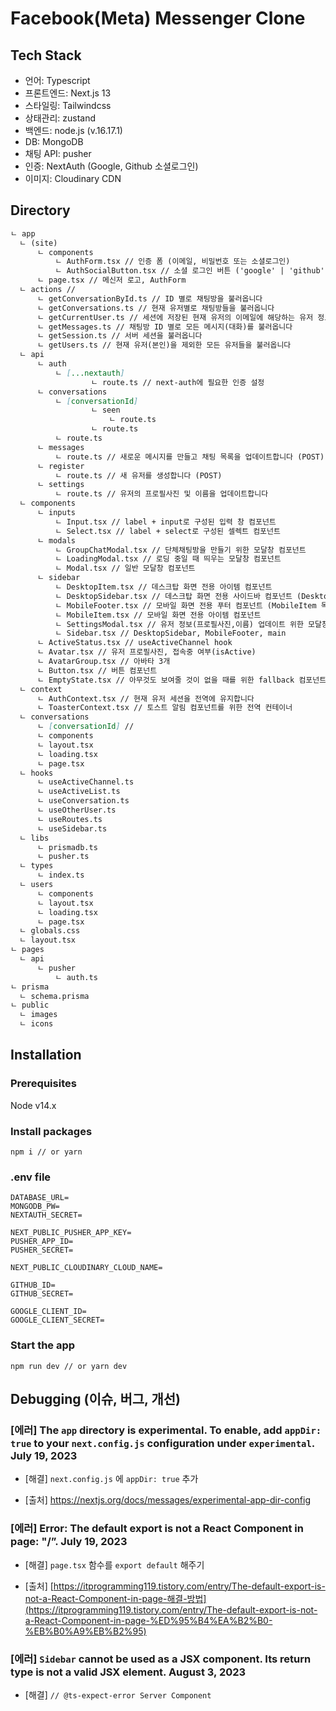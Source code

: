 # Facebook(Meta) Messenger Clone

## Tech Stack
- 언어: Typescript
- 프론트엔드: Next.js 13
- 스타일링: Tailwindcss
- 상태관리: zustand 
- 백엔드: node.js (v.16.17.1)
- DB: MongoDB
- 채팅 API: pusher
- 인증: NextAuth (Google, Github 소셜로그인)
- 이미지: Cloudinary CDN

## Directory
```markdown
ㄴ app
  ㄴ (site)
      ㄴ components
          ㄴ AuthForm.tsx // 인증 폼 (이메일, 비밀번호 또는 소셜로그인)
          ㄴ AuthSocialButton.tsx // 소셜 로그인 버튼 ('google' | 'github')
      ㄴ page.tsx // 메신저 로고, AuthForm 
  ㄴ actions // 
      ㄴ getConversationById.ts // ID 별로 채팅방을 불러옵니다 
      ㄴ getConversations.ts // 현재 유저별로 채팅방들을 불러옵니다
      ㄴ getCurrentUser.ts // 세션에 저장된 현재 유저의 이메일에 해당하는 유저 정보를 MongoDB에서 불러옵니다
      ㄴ getMessages.ts // 채팅방 ID 별로 모든 메시지(대화)를 불러옵니다 
      ㄴ getSession.ts // 서버 세션을 불러옵니다
      ㄴ getUsers.ts // 현재 유저(본인)을 제외한 모든 유저들을 불러옵니다
  ㄴ api
      ㄴ auth
          ㄴ [...nextauth]
                  ㄴ route.ts // next-auth에 필요한 인증 설정
      ㄴ conversations
          ㄴ [conversationId]
                  ㄴ seen
                      ㄴ route.ts
                  ㄴ route.ts
          ㄴ route.ts
      ㄴ messages
          ㄴ route.ts // 새로운 메시지를 만들고 채팅 목록을 업데이트합니다 (POST)
      ㄴ register
          ㄴ route.ts // 새 유저를 생성합니다 (POST)
      ㄴ settings
          ㄴ route.ts // 유저의 프로필사진 및 이름을 업데이트합니다
  ㄴ components
      ㄴ inputs
          ㄴ Input.tsx // label + input로 구성된 입력 창 컴포넌트
          ㄴ Select.tsx // label + select로 구성된 셀렉트 컴포넌트
      ㄴ modals
          ㄴ GroupChatModal.tsx // 단체채팅방을 만들기 위한 모달창 컴포넌트
          ㄴ LoadingModal.tsx // 로딩 중일 때 띄우는 모달창 컴포넌트
          ㄴ Modal.tsx // 일반 모달창 컴포넌트
      ㄴ sidebar
          ㄴ DesktopItem.tsx // 데스크탑 화면 전용 아이템 컴포넌트
          ㄴ DesktopSidebar.tsx // 데스크탑 화면 전용 사이드바 컴포넌트 (DesktopItem 목록)
          ㄴ MobileFooter.tsx // 모바일 화면 전용 푸터 컴포넌트 (MobileItem 목록)
          ㄴ MobileItem.tsx // 모바일 화면 전용 아이템 컴포넌트 
          ㄴ SettingsModal.tsx // 유저 정보(프로필사진,이름) 업데이트 위한 모달창 컴포넌트
          ㄴ Sidebar.tsx // DesktopSidebar, MobileFooter, main 
      ㄴ ActiveStatus.tsx // useActiveChannel hook
      ㄴ Avatar.tsx // 유저 프로필사진, 접속중 여부(isActive)
      ㄴ AvatarGroup.tsx // 아바타 3개
      ㄴ Button.tsx // 버튼 컴포넌트
      ㄴ EmptyState.tsx // 아무것도 보여줄 것이 없을 때를 위한 fallback 컴포넌트
  ㄴ context
      ㄴ AuthContext.tsx // 현재 유저 세션을 전역에 유지합니다
      ㄴ ToasterContext.tsx // 토스트 알림 컴포넌트를 위한 전역 컨테이너
  ㄴ conversations
      ㄴ [conversationId] // 
      ㄴ components
      ㄴ layout.tsx
      ㄴ loading.tsx
      ㄴ page.tsx
  ㄴ hooks
      ㄴ useActiveChannel.ts
      ㄴ useActiveList.ts
      ㄴ useConversation.ts
      ㄴ useOtherUser.ts
      ㄴ useRoutes.ts
      ㄴ useSidebar.ts
  ㄴ libs
      ㄴ prismadb.ts
      ㄴ pusher.ts
  ㄴ types
      ㄴ index.ts
  ㄴ users
      ㄴ components
      ㄴ layout.tsx
      ㄴ loading.tsx
      ㄴ page.tsx
  ㄴ globals.css
  ㄴ layout.tsx
ㄴ pages
  ㄴ api
      ㄴ pusher
          ㄴ auth.ts
ㄴ prisma
  ㄴ schema.prisma
ㄴ public
  ㄴ images
  ㄴ icons
```

## Installation
### Prerequisites
Node v14.x

### Install packages
```
npm i // or yarn
```
### .env file
```
DATABASE_URL=
MONGODB_PW=
NEXTAUTH_SECRET=

NEXT_PUBLIC_PUSHER_APP_KEY=
PUSHER_APP_ID=
PUSHER_SECRET=

NEXT_PUBLIC_CLOUDINARY_CLOUD_NAME=

GITHUB_ID=
GITHUB_SECRET=

GOOGLE_CLIENT_ID=
GOOGLE_CLIENT_SECRET=
```
### Start the app
```
npm run dev // or yarn dev
```

## Debugging (이슈, 버그, 개선)

### [에러] The `app` directory is experimental. To enable, add `appDir: true` to your `next.config.js` configuration under `experimental`. July 19, 2023 

- [해결] `next.config.js` 에 `appDir: true` 추가

- [출처] https://nextjs.org/docs/messages/experimental-app-dir-config


### [에러] Error: The default export is not a React Component in page: "/”. July 19, 2023 

- [해결] `page.tsx` 함수를 `export default` 해주기

- [출처] [https://itprogramming119.tistory.com/entry/The-default-export-is-not-a-React-Component-in-page-해결-방법](https://itprogramming119.tistory.com/entry/The-default-export-is-not-a-React-Component-in-page-%ED%95%B4%EA%B2%B0-%EB%B0%A9%EB%B2%95)


### [에러] `Sidebar` cannot be used as a JSX component. Its return type is not a valid JSX element. August 3, 2023 

- [해결] `// @ts-expect-error Server Component`
